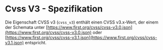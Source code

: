 # Cvss V3 - Spezifikation

Die Eigenschaft CVSS v3 (`cvss_v3`) enthält einen CVSS v3.x-Wert, der einem der Schemata unter [https://www.first.org/cvss/cvss-v3.0.json](https://www.first.org/cvss/cvss-v3.0.json) oder [https://www.first.org/cvss/cvss-v3.1.json](https://www.first.org/cvss/cvss-v3.1.json) entspricht.
